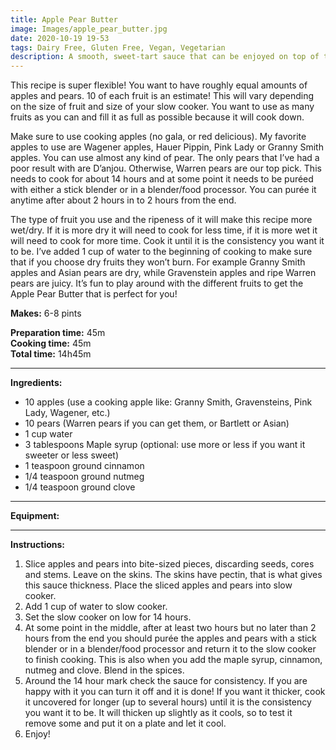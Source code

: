 ```yaml
---
title: Apple Pear Butter
image: Images/apple_pear_butter.jpg
date: 2020-10-19 19-53
tags: Dairy Free, Gluten Free, Vegan, Vegetarian
description: A smooth, sweet-tart sauce that can be enjoyed on top of toast, in oatmeal or with yogurt.
---
```


This recipe is super flexible! You want to have roughly equal amounts of apples and pears. 10 of each fruit is an estimate! This will vary depending on the size of fruit and size of your slow cooker. You want to use as many fruits as you can and fill it as full as possible because it will cook down.

Make sure to use cooking apples (no gala, or red delicious). My favorite apples to use are Wagener apples, Hauer Pippin, Pink Lady or Granny Smith apples. You can use almost any kind of pear. The only pears that I’ve had a poor result with are D’anjou. Otherwise, Warren pears are our top pick. This needs to cook for about 14 hours and at some point it needs to be puréed with either a stick blender or in a blender/food processor. You can purée it anytime after about 2 hours in to 2 hours from the end. 

The type of fruit you use and the ripeness of it will make this recipe more wet/dry.  If it is more dry it will need to cook for less time, if it is more wet it will need to cook for more time. Cook it until it is the consistency you want it to be. I’ve added 1 cup of water to the beginning of cooking to make sure that if you choose dry fruits they won’t burn.
For example Granny Smith apples and Asian pears are dry, while Gravenstein apples and ripe Warren pears are juicy. It’s fun to play around with the different fruits to get the Apple Pear Butter that is perfect for you!



**Makes:** 6-8 pints

**Preparation time:** 45m  
**Cooking time:** 45m  
**Total time:** 14h45m

---

**Ingredients:**

- 10 apples (use a cooking apple like: Granny Smith, Gravensteins, Pink Lady, Wagener, etc.)
- 10 pears (Warren pears if you can get them, or Bartlett or Asian)
- 1 cup water
- 3 tablespoons Maple syrup (optional: use more or less if you want it sweeter or less sweet)
- 1 teaspoon ground cinnamon
- 1/4  teaspoon ground nutmeg
- 1/4  teaspoon ground clove


---

**Equipment:** 

---

**Instructions:**

1. Slice apples and pears into bite-sized pieces, discarding seeds, cores and stems. Leave on the skins. The skins have pectin, that is what gives this sauce thickness. Place the sliced apples and pears into slow cooker. 
1. Add 1 cup of water to slow cooker.
1. Set the slow cooker on low for 14 hours.
1. At some point in the middle, after at least two hours but no later than 2 hours from the end you should purée the apples and pears with a stick blender or in a blender/food processor and return it to the slow cooker to finish cooking. This is also when you add the maple syrup, cinnamon, nutmeg and clove. Blend in the spices. 
1. Around the 14 hour mark check the sauce for consistency. If you are happy with it you can turn it off and it is done! If you want it thicker, cook it uncovered for longer (up to several hours) until it is the consistency you want it to be. It will thicken up slightly as it cools, so to test it remove some and put it on a plate and let it cool. 
1. Enjoy!

